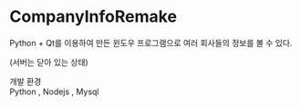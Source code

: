 # CompanyInfoRemake

Python + Qt를 이용하여 만든 윈도우 프로그램으로 여러 회사들의 정보를 볼 수 있다. 

(서버는 닫아 있는 상태)

개발 환경  
Python , Nodejs , Mysql
